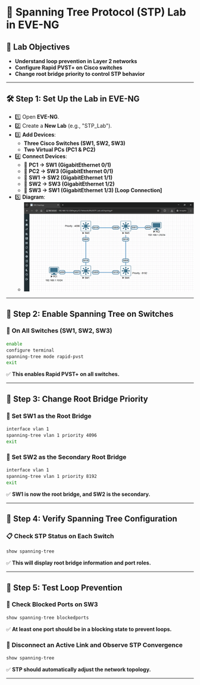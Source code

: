 # 🚀 Spanning Tree Protocol (STP) Lab in EVE-NG

## 🔹 Lab Objectives

- **Understand loop prevention in Layer 2 networks**  
- **Configure Rapid PVST+ on Cisco switches**  
- **Change root bridge priority to control STP behavior**

---

## 🛠 Step 1: Set Up the Lab in EVE-NG

- 1️⃣ Open **EVE-NG**.
- 2️⃣ Create a **New Lab** (e.g., "STP_Lab").
- 3️⃣ **Add Devices**:
  - **Three Cisco Switches (SW1, SW2, SW3)**
  - **Two Virtual PCs (PC1 & PC2)**
- 4️⃣ **Connect Devices**:
  - 🔌 **PC1 → SW1 (GigabitEthernet 0/1)**
  - 🔌 **PC2 → SW3 (GigabitEthernet 0/1)**
  - 🔌 **SW1 → SW2 (GigabitEthernet 1/1)**
  - 🔌 **SW2 → SW3 (GigabitEthernet 1/2)**
  - 🔌 **SW3 → SW1 (GigabitEthernet 1/3) [Loop Connection]**
- 5️⃣ **Diagram**:
  - ![diagram](imgs/diagram.png)

---

## 🔹 Step 2: Enable Spanning Tree on Switches

### 🔹 **On All Switches (SW1, SW2, SW3)**

```bash
enable
configure terminal
spanning-tree mode rapid-pvst
exit
```

✅ **This enables Rapid PVST+ on all switches.**

---

## 🔹 Step 3: Change Root Bridge Priority

### 🔹 **Set SW1 as the Root Bridge**

```bash
interface vlan 1
spanning-tree vlan 1 priority 4096
exit
```

### 🔹 **Set SW2 as the Secondary Root Bridge**

```bash
interface vlan 1
spanning-tree vlan 1 priority 8192
exit
```

✅ **SW1 is now the root bridge, and SW2 is the secondary.**

---

## 🔹 Step 4: Verify Spanning Tree Configuration

### 📋 **Check STP Status on Each Switch**

```bash
show spanning-tree
```

✅ **This will display root bridge information and port roles.**

---

## 🔹 Step 5: Test Loop Prevention

### 🔹 **Check Blocked Ports on SW3**

```bash
show spanning-tree blockedports
```

✅ **At least one port should be in a blocking state to prevent loops.**

### 🔹 **Disconnect an Active Link and Observe STP Convergence**

```bash
show spanning-tree
```

✅ **STP should automatically adjust the network topology.**

---
